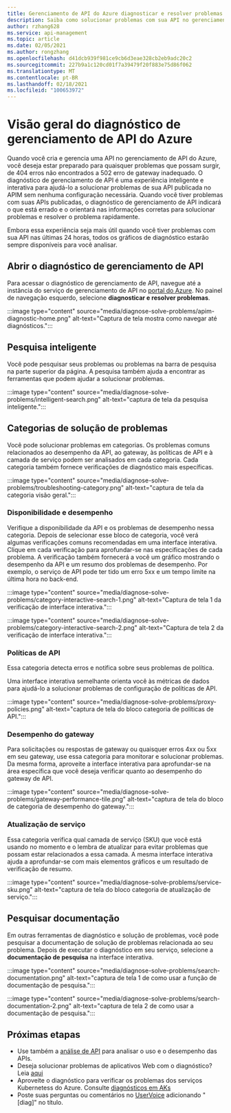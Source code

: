 ```yaml
---
title: Gerenciamento de API do Azure diagnosticar e resolver problemas
description: Saiba como solucionar problemas com sua API no gerenciamento de API do Azure com a ferramenta de diagnóstico e resolução no portal do Azure.
author: rzhang628
ms.service: api-management
ms.topic: article
ms.date: 02/05/2021
ms.author: rongzhang
ms.openlocfilehash: d41dcb939f981ce9cb6d3eae328cb2eb9adc20c2
ms.sourcegitcommit: 227b9a1c120cd01f7a39479f20f883e75d86f062
ms.translationtype: MT
ms.contentlocale: pt-BR
ms.lasthandoff: 02/18/2021
ms.locfileid: "100653972"
---
```

# <a name="azure-api-management-diagnostics-overview"></a>Visão geral do diagnóstico de gerenciamento de API do Azure

Quando você cria e gerencia uma API no gerenciamento de API do Azure, você deseja estar preparado para quaisquer problemas que possam surgir, de 404 erros não encontrados a 502 erro de gateway inadequado. O diagnóstico de gerenciamento de API é uma experiência inteligente e interativa para ajudá-lo a solucionar problemas de sua API publicada no APIM sem nenhuma configuração necessária. Quando você tiver problemas com suas APIs publicadas, o diagnóstico de gerenciamento de API indicará o que está errado e o orientará nas informações corretas para solucionar problemas e resolver o problema rapidamente.

Embora essa experiência seja mais útil quando você tiver problemas com sua API nas últimas 24 horas, todos os gráficos de diagnóstico estarão sempre disponíveis para você analisar.

## <a name="open-api-management-diagnostics"></a>Abrir o diagnóstico de gerenciamento de API

Para acessar o diagnóstico de gerenciamento de API, navegue até a instância do serviço de gerenciamento de API no [portal do Azure](https://portal.azure.com). No painel de navegação esquerdo, selecione **diagnosticar e resolver problemas**.

:::image type="content" source="media/diagnose-solve-problems/apim-diagnostic-home.png" alt-text="Captura de tela mostra como navegar até diagnósticos.":::



## <a name="intelligent-search"></a>Pesquisa inteligente

Você pode pesquisar seus problemas ou problemas na barra de pesquisa na parte superior da página. A pesquisa também ajuda a encontrar as ferramentas que podem ajudar a solucionar problemas. 

:::image type="content" source="media/diagnose-solve-problems/intelligent-search.png" alt-text="captura de tela da pesquisa inteligente.":::


## <a name="troubleshooting-categories"></a>Categorias de solução de problemas

Você pode solucionar problemas em categorias. Os problemas comuns relacionados ao desempenho da API, ao gateway, às políticas de API e à camada de serviço podem ser analisados em cada categoria. Cada categoria também fornece verificações de diagnóstico mais específicas. 

:::image type="content" source="media/diagnose-solve-problems/troubleshooting-category.png" alt-text="captura de tela da categoria visão geral.":::


### <a name="availability-and-performance"></a>Disponibilidade e desempenho

Verifique a disponibilidade da API e os problemas de desempenho nessa categoria. Depois de selecionar esse bloco de categoria, você verá algumas verificações comuns recomendadas em uma interface interativa. Clique em cada verificação para aprofundar-se nas especificações de cada problema. A verificação também fornecerá a você um gráfico mostrando o desempenho da API e um resumo dos problemas de desempenho. Por exemplo, o serviço de API pode ter tido um erro 5xx e um tempo limite na última hora no back-end. 

:::image type="content" source="media/diagnose-solve-problems/category-interactive-search-1.png" alt-text="Captura de tela 1 da verificação de interface interativa.":::



:::image type="content" source="media/diagnose-solve-problems/category-interactive-search-2.png" alt-text="Captura de tela 2 da verificação de interface interativa.":::

### <a name="api-policies"></a>Políticas de API

Essa categoria detecta erros e notifica sobre seus problemas de política. 

Uma interface interativa semelhante orienta você às métricas de dados para ajudá-lo a solucionar problemas de configuração de políticas de API.

:::image type="content" source="media/diagnose-solve-problems/proxy-policies.png" alt-text="captura de tela do bloco categoria de políticas de API.":::

### <a name="gateway-performance"></a>Desempenho do gateway 

Para solicitações ou respostas de gateway ou quaisquer erros 4xx ou 5xx em seu gateway, use essa categoria para monitorar e solucionar problemas. Da mesma forma, aproveite a interface interativa para aprofundar-se na área específica que você deseja verificar quanto ao desempenho do gateway de API. 

:::image type="content" source="media/diagnose-solve-problems/gateway-performance-tile.png" alt-text="captura de tela do bloco de categoria de desempenho do gateway.":::

### <a name="service-upgrade"></a>Atualização de serviço

Essa categoria verifica qual camada de serviço (SKU) que você está usando no momento e o lembra de atualizar para evitar problemas que possam estar relacionados a essa camada. A mesma interface interativa ajuda a aprofundar-se com mais elementos gráficos e um resultado de verificação de resumo. 

:::image type="content" source="media/diagnose-solve-problems/service-sku.png" alt-text="captura de tela do bloco categoria de atualização de serviço.":::

## <a name="search-documentation"></a>Pesquisar documentação

Em outras ferramentas de diagnóstico e solução de problemas, você pode pesquisar a documentação de solução de problemas relacionada ao seu problema. Depois de executar o diagnóstico em seu serviço, selecione a **documentação de pesquisa** na interface interativa. 

 :::image type="content" source="media/diagnose-solve-problems/search-documentation.png" alt-text="captura de tela 1 de como usar a função de documentação de pesquisa.":::


 :::image type="content" source="media/diagnose-solve-problems/search-documentation-2.png" alt-text="captura de tela 2 de como usar a documentação de pesquisa.":::


## <a name="next-steps"></a>Próximas etapas

* Use também a [análise de API](howto-use-analytics.md) para analisar o uso e o desempenho das APIs. 
* Deseja solucionar problemas de aplicativos Web com o diagnóstico? Leia [aqui](../app-service/overview-diagnostics.md)
* Aproveite o diagnóstico para verificar os problemas dos serviços Kubernetess do Azure. Consulte [diagnósticos em AKs](../aks/concepts-diagnostics.md)
* Poste suas perguntas ou comentários no [UserVoice](https://feedback.azure.com/forums/248703-api-management) adicionando "[diag]" no título.